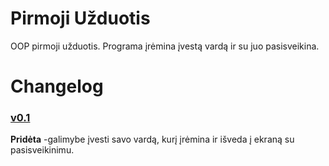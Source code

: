 # Pirmoji Užduotis
OOP pirmoji užduotis. Programa įrėmina įvestą vardą ir su juo pasisveikina.

# Changelog
### [v0.1](https://github.com/abelzis/Pirmoji-Uzduotis/releases/tag/v0.1)
**Pridėta**
-galimybe įvesti savo vardą, kurį įrėmina ir išveda į ekraną su pasisveikinimu.
